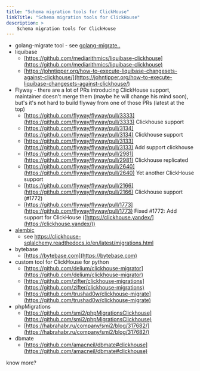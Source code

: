 ```yaml
---
title: "Schema migration tools for ClickHouse"
linkTitle: "Schema migration tools for ClickHouse"
description: >
    Schema migration tools for ClickHouse
---
```

* golang-migrate tool - see [golang-migrate..](golang-migrate)
* liquibase
  * [https://github.com/mediarithmics/liquibase-clickhouse](https://github.com/mediarithmics/liquibase-clickhouse)
  * [https://johntipper.org/how-to-execute-liquibase-changesets-against-clickhouse/](https://johntipper.org/how-to-execute-liquibase-changesets-against-clickhouse/)
* Flyway - there are a lot of PRs introducing ClickHouse support, maintainer doesn't merge them (maybe he will change his mind soon), but's it's not hard to build flyway from one of those PRs (latest at the top)
  * [https://github.com/flyway/flyway/pull/3333](https://github.com/flyway/flyway/pull/3333) Сlickhouse support
  * [https://github.com/flyway/flyway/pull/3134](https://github.com/flyway/flyway/pull/3134) Сlickhouse support
  * [https://github.com/flyway/flyway/pull/3133](https://github.com/flyway/flyway/pull/3133) Add support clickhouse
  * [https://github.com/flyway/flyway/pull/2981](https://github.com/flyway/flyway/pull/2981) Clickhouse replicated
  * [https://github.com/flyway/flyway/pull/2640](https://github.com/flyway/flyway/pull/2640) Yet another ClickHouse support
  * [https://github.com/flyway/flyway/pull/2166](https://github.com/flyway/flyway/pull/2166) Clickhouse support (\#1772)
  * [https://github.com/flyway/flyway/pull/1773](https://github.com/flyway/flyway/pull/1773) Fixed \#1772: Add support for ClickHouse ([https://clickhouse.yandex/](https://clickhouse.yandex/))
* [alembic](https://alembic.sqlalchemy.org/en/latest/)
  * see https://clickhouse-sqlalchemy.readthedocs.io/en/latest/migrations.html 
* bytebase
  * [https://bytebase.com](https://bytebase.com)
* custom tool for ClickHouse for python
  * [https://github.com/delium/clickhouse-migrator](https://github.com/delium/clickhouse-migrator)
  * [https://github.com/zifter/clickhouse-migrations](https://github.com/zifter/clickhouse-migrations)
  * [https://github.com/trushad0w/clickhouse-migrate](https://github.com/trushad0w/clickhouse-migrate)
* phpMigrations
  * [https://github.com/smi2/phpMigrationsClickhouse](https://github.com/smi2/phpMigrationsClickhouse)
  * [https://habrahabr.ru/company/smi2/blog/317682/](https://habrahabr.ru/company/smi2/blog/317682/)
* dbmate 
  * [https://github.com/amacneil/dbmate#clickhouse](https://github.com/amacneil/dbmate#clickhouse)

know more?
